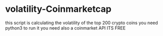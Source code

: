 # volatility-Coinmarketcap
this script is calculating the volatility of the top 200 crypto coins
you need python3 to run it
you need also a coinmarket API ITS FREE

